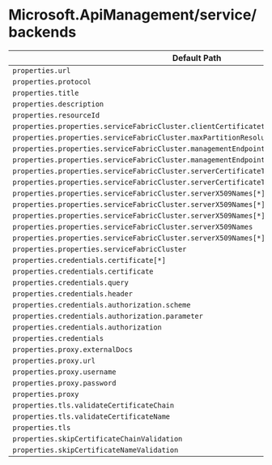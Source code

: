 # Microsoft.ApiManagement/service/backends

| Default Path | Alias |
|---|---|
| `properties.url` | `Microsoft.ApiManagement/service/backends/url` |
| `properties.protocol` | `Microsoft.ApiManagement/service/backends/protocol` |
| `properties.title` | `Microsoft.ApiManagement/service/backends/title` |
| `properties.description` | `Microsoft.ApiManagement/service/backends/description` |
| `properties.resourceId` | `Microsoft.ApiManagement/service/backends/resourceId` |
| `properties.properties.serviceFabricCluster.clientCertificatethumbprint` | `Microsoft.ApiManagement/service/backends/serviceFabricCluster.clientCertificatethumbprint` |
| `properties.properties.serviceFabricCluster.maxPartitionResolutionRetries` | `Microsoft.ApiManagement/service/backends/serviceFabricCluster.maxPartitionResolutionRetries` |
| `properties.properties.serviceFabricCluster.managementEndpoints[*]` | `Microsoft.ApiManagement/service/backends/serviceFabricCluster.managementEndpoints[*]` |
| `properties.properties.serviceFabricCluster.managementEndpoints` | `Microsoft.ApiManagement/service/backends/serviceFabricCluster.managementEndpoints` |
| `properties.properties.serviceFabricCluster.serverCertificateThumbprints[*]` | `Microsoft.ApiManagement/service/backends/serviceFabricCluster.serverCertificateThumbprints[*]` |
| `properties.properties.serviceFabricCluster.serverCertificateThumbprints` | `Microsoft.ApiManagement/service/backends/serviceFabricCluster.serverCertificateThumbprints` |
| `properties.properties.serviceFabricCluster.serverX509Names[*].name` | `Microsoft.ApiManagement/service/backends/serviceFabricCluster.serverX509Names[*].name` |
| `properties.properties.serviceFabricCluster.serverX509Names[*].issuerCertificateThumbprint` | `Microsoft.ApiManagement/service/backends/serviceFabricCluster.serverX509Names[*].issuerCertificateThumbprint` |
| `properties.properties.serviceFabricCluster.serverX509Names[*]` | `Microsoft.ApiManagement/service/backends/serviceFabricCluster.serverX509Names[*]` |
| `properties.properties.serviceFabricCluster.serverX509Names` | `Microsoft.ApiManagement/service/backends/serviceFabricCluster.serverX509Names` |
| `properties.properties.serviceFabricCluster.serverX509Names[*].externalDocs` | `Microsoft.ApiManagement/service/backends/serviceFabricCluster.serverX509Names[*].externalDocs` |
| `properties.properties.serviceFabricCluster` | `Microsoft.ApiManagement/service/backends/serviceFabricCluster` |
| `properties.credentials.certificate[*]` | `Microsoft.ApiManagement/service/backends/credentials.certificate[*]` |
| `properties.credentials.certificate` | `Microsoft.ApiManagement/service/backends/credentials.certificate` |
| `properties.credentials.query` | `Microsoft.ApiManagement/service/backends/credentials.query` |
| `properties.credentials.header` | `Microsoft.ApiManagement/service/backends/credentials.header` |
| `properties.credentials.authorization.scheme` | `Microsoft.ApiManagement/service/backends/credentials.authorization.scheme` |
| `properties.credentials.authorization.parameter` | `Microsoft.ApiManagement/service/backends/credentials.authorization.parameter` |
| `properties.credentials.authorization` | `Microsoft.ApiManagement/service/backends/credentials.authorization` |
| `properties.credentials` | `Microsoft.ApiManagement/service/backends/credentials` |
| `properties.proxy.externalDocs` | `Microsoft.ApiManagement/service/backends/proxy.externalDocs` |
| `properties.proxy.url` | `Microsoft.ApiManagement/service/backends/proxy.url` |
| `properties.proxy.username` | `Microsoft.ApiManagement/service/backends/proxy.username` |
| `properties.proxy.password` | `Microsoft.ApiManagement/service/backends/proxy.password` |
| `properties.proxy` | `Microsoft.ApiManagement/service/backends/proxy` |
| `properties.tls.validateCertificateChain` | `Microsoft.ApiManagement/service/backends/tls.validateCertificateChain` |
| `properties.tls.validateCertificateName` | `Microsoft.ApiManagement/service/backends/tls.validateCertificateName` |
| `properties.tls` | `Microsoft.ApiManagement/service/backends/tls` |
| `properties.skipCertificateChainValidation` | `Microsoft.ApiManagement/service/backends/skipCertificateChainValidation` |
| `properties.skipCertificateNameValidation` | `Microsoft.ApiManagement/service/backends/skipCertificateNameValidation` |

